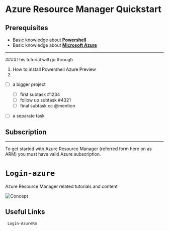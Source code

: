 # Azure Resource Manager Quickstart

## Prerequisites

* Basic knowledge about **[Powershell][Powershell link]**
* Basic knowledge about **[Microsoft Azure][Azure link]**

---

####This tutorial will go through 
1. How to install Powershell Azure Preview
2. 

- [ ] a bigger project
  - [ ] first subtask #1234
  - [ ] follow up subtask #4321
  - [ ] final subtask cc @mention
- [ ] a separate task



## Subscription
---

To get started with Azure Resource Manager (referred form here on as ARM) you must have valid Azure subscription.

`Login-azure`
=======
Azure Resource Manager related tutorials and content

![Concept](http://trevorsullivan.net/wp-content/uploads/2015/08/2015-09-06-16_59_10-New-notification-1024x707.png)


## Useful Links 
```powershell
 Login-AzureRm
 ```



[Powershell link]: http://powershell.com/cs/
[Azure link]: https://azure.microsoft.com/en-us/
[PowershellGallery link]: https://www.powershellgallery.com/
[PowershellGallery2 link]: https://github.com/Azure/azure-powershell/releases/tag/v1.0.0-preview-gallery-October2015
[Powershell 1.0 preview Blog]: https://azure.microsoft.com/en-us/blog/azps-1-0-pre/